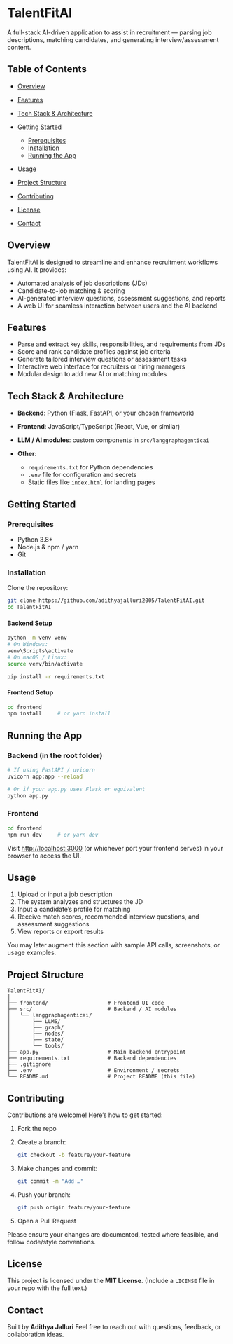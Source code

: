 # TalentFitAI

A full-stack AI-driven application to assist in recruitment — parsing job descriptions, matching candidates, and generating interview/assessment content.

## Table of Contents

* [Overview](#overview)
* [Features](#features)
* [Tech Stack & Architecture](#tech-stack--architecture)
* [Getting Started](#getting-started)

  * [Prerequisites](#prerequisites)
  * [Installation](#installation)
  * [Running the App](#running-the-app)
* [Usage](#usage)
* [Project Structure](#project-structure)
* [Contributing](#contributing)
* [License](#license)
* [Contact](#contact)

## Overview

TalentFitAI is designed to streamline and enhance recruitment workflows using AI. It provides:

* Automated analysis of job descriptions (JDs)
* Candidate-to-job matching & scoring
* AI-generated interview questions, assessment suggestions, and reports
* A web UI for seamless interaction between users and the AI backend

## Features

* Parse and extract key skills, responsibilities, and requirements from JDs
* Score and rank candidate profiles against job criteria
* Generate tailored interview questions or assessment tasks
* Interactive web interface for recruiters or hiring managers
* Modular design to add new AI or matching modules

## Tech Stack & Architecture

* **Backend**: Python (Flask, FastAPI, or your chosen framework)
* **Frontend**: JavaScript/TypeScript (React, Vue, or similar)
* **LLM / AI modules**: custom components in `src/langgraphagenticai`
* **Other**:

  * `requirements.txt` for Python dependencies
  * `.env` file for configuration and secrets
  * Static files like `index.html` for landing pages

## Getting Started

### Prerequisites

* Python 3.8+
* Node.js & npm / yarn
* Git

### Installation

Clone the repository:

```bash
git clone https://github.com/adithyajalluri2005/TalentFitAI.git
cd TalentFitAI
```

#### Backend Setup

```bash
python -m venv venv
# On Windows:
venv\Scripts\activate  
# On macOS / Linux:
source venv/bin/activate

pip install -r requirements.txt
```

#### Frontend Setup

```bash
cd frontend
npm install     # or yarn install
```

## Running the App

### Backend (in the root folder)

```bash
# If using FastAPI / uvicorn
uvicorn app:app --reload

# Or if your app.py uses Flask or equivalent
python app.py
```

### Frontend

```bash
cd frontend
npm run dev     # or yarn dev
```

Visit [http://localhost:3000](http://localhost:3000) (or whichever port your frontend serves) in your browser to access the UI.

## Usage

1. Upload or input a job description
2. The system analyzes and structures the JD
3. Input a candidate’s profile for matching
4. Receive match scores, recommended interview questions, and assessment suggestions
5. View reports or export results

You may later augment this section with sample API calls, screenshots, or usage examples.

## Project Structure

```
TalentFitAI/
│
├── frontend/                   # Frontend UI code
├── src/                        # Backend / AI modules
│   └── langgraphagenticai/
│       ├── LLMS/
│       ├── graph/
│       ├── nodes/
│       ├── state/
│       └── tools/
├── app.py                      # Main backend entrypoint
├── requirements.txt            # Backend dependencies
├── .gitignore
├── .env                        # Environment / secrets
└── README.md                   # Project README (this file)
```

## Contributing

Contributions are welcome! Here’s how to get started:

1. Fork the repo
2. Create a branch:

   ```bash
   git checkout -b feature/your-feature
   ```
3. Make changes and commit:

   ```bash
   git commit -m "Add …"
   ```
4. Push your branch:

   ```bash
   git push origin feature/your-feature
   ```
5. Open a Pull Request

Please ensure your changes are documented, tested where feasible, and follow code/style conventions.

## License

This project is licensed under the **MIT License**.
(Include a `LICENSE` file in your repo with the full text.)

## Contact

Built by **Adithya Jalluri**
Feel free to reach out with questions, feedback, or collaboration ideas.
